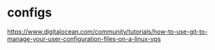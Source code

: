 # configs

https://www.digitalocean.com/community/tutorials/how-to-use-git-to-manage-your-user-configuration-files-on-a-linux-vps
